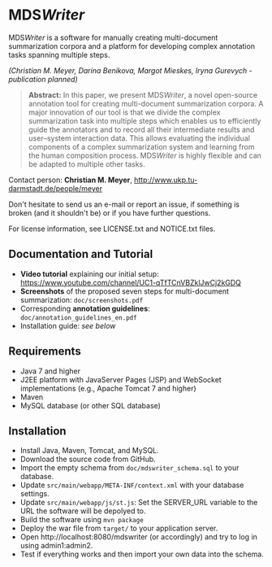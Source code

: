 # MDS<i>Writer</i>

MDS<i>Writer</i> is a software for manually creating multi-document summarization corpora and a platform for developing complex annotation tasks spanning multiple steps. 

_(Christian M. Meyer, Darina Benikova, Margot Mieskes, Iryna Gurevych - publication planned)_

<!--
Please use the following citation:

```
@InProceedings{smith:20xx:CONFERENCE_TITLE,
  author    = {Smith, John},
  title     = {My Paper Title},
  booktitle = {Proceedings of the 20XX Conference on XXXX},
  month     = {Month Name},
  year      = {20xx},
  address   = {Gotham City, USA},
  publisher = {Association for XXX},
  pages     = {XXXX--XXXX},
  url       = {http://xxxx.xxx}
}
```
-->

> **Abstract:** In this paper, we present MDS<i>Writer</i>, a novel open-source annotation tool for creating multi-document summarization corpora. A major innovation of our tool is that we divide the complex summarization task into multiple steps which enables us to efficiently guide the annotators and to record all their intermediate results and user–system interaction data. This allows evaluating the individual components of a complex summarization system and learning from the human composition process. MDS<i>Writer</i> is highly flexible and can be adapted to multiple other tasks.


Contact person: **Christian M. Meyer**, http://www.ukp.tu-darmstadt.de/people/meyer

Don't hesitate to send us an e-mail or report an issue, if something is broken (and it shouldn't be) or if you have further questions.

For license information, see LICENSE.txt and NOTICE.txt files.


## Documentation and Tutorial

* **Video tutorial** explaining our initial setup: https://www.youtube.com/channel/UC1-qTfTCnVBZklJwCj2kGDQ
* **Screenshots** of the proposed seven steps for multi-document summarization: `doc/screenshots.pdf`
* Corresponding **annotation guidelines**: `doc/annotation_guidelines_en.pdf`
* Installation guide: _see below_


## Requirements

* Java 7 and higher
* J2EE platform with JavaServer Pages (JSP) and WebSocket implementations (e.g., Apache Tomcat 7 and higher)
* Maven
* MySQL database (or other SQL database)


## Installation

* Install Java, Maven, Tomcat, and MySQL.
* Download the source code from GitHub.
* Import the empty schema from `doc/mdswriter_schema.sql` to your database.
* Update `src/main/webapp/META-INF/context.xml` with your database settings.
* Update `src/main/webapp/js/st.js`: Set the SERVER_URL variable to the URL the software will be depolyed to.
* Build the software using `mvn package`
* Deploy the war file from `target/` to your application server.
* Open http://localhost:8080/mdswriter (or accordingly) and try to log in using admin1:admin2.
* Test if everything works and then import your own data into the schema.
